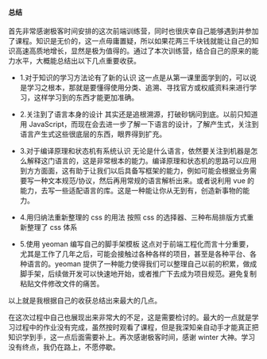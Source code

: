 <!--
 * @Author: dangrenning
 * @Date: 2020-07-05 01:18:16
 * @Description:
-->

#### 总结

首先非常感谢极客时间安排的这次前端训练营，同时也很庆幸自己能够遇到并参加了课程。知识是无价的，这一点毋庸置疑，所以如果花两三千块钱就能让自己的知识高速高质地增长，显然是极为值得的。通过了本次训练营，结合自己的原来的能力水平，大概能总结出以下几点重要收获。

- 1.对于知识的学习方法论有了新的认识
  这一点是从第一课里面学到的，可以说是学习之根本，那就是要懂得使用分类、追溯、寻找官方或权威资料来进行学习，这样学习到的东西才能更加准确。

- 2.关注到了语言本身的设计
  其实还是追根溯源，打破砂锅问到底。以前只知道用 JavaScript，而现在会去进一步了解一下语言的设计，了解产生式，关注到语言产生式这些很底层的东西，眼界得到扩充。

- 3.对于编译原理和状态机有系统认识
  无论是什么语言，依然要关注到机器是怎么解释这门语言的，这是非常根本的能力。编译原理和状态机的思路可以应用到方方面面，这有助于让我们以后具备写框架的能力，例如可能会根据业务需要写一种文本规范/协议，然后再用常规的语言解析出来。或者说利用 vue 的能力，去写一些适配语言的库。这是一种能让你从无到有，创造新事物的能力。

- 4.用归纳法重新整理的 css 的用法
  按照 css 的选择器、三种布局排版方式重新整理了 css 体系

- 5.使用 yeoman 编写自己的脚手架模板
  这点对于前端工程化而言十分重要，尤其是工作了几年之后，可能会接触过各种各样的项目，甚至是各种平台、各种语言的。yeoman 提供了一种能力使得我们可以整理自己以前的积累，做成脚手架，后续做开发可以快速地开始，或者推广下去成为项目规范。避免复制粘贴文件修改文件的痛苦。

以上就是我根据自己的收获总结出来最大的几点。

在这次过程中自己也展现出来非常大的不足，这是需要检讨的。最大的一点就是学习过程中的作业没有完成，虽然按时观看了课程，但是我深知亲自动手才能真正把知识学到手，这一点后面需要补上。再次感谢极客时间，感谢 winter 大神。学习没有终点，我仍在路上，不愿停歇。

